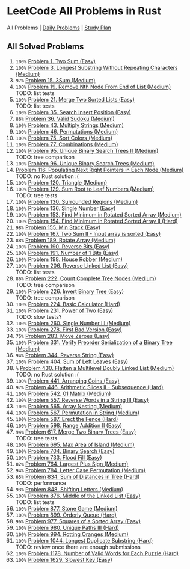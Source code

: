 LeetCode All Problems in Rust
=============================

All Problems | [Daily Problems](DAILY.md) | [Study Plan](STUDY_PLAN.md)

All Solved Problems
-------------------

1. `100%` [Problem 1. Two Sum (Easy)](problem_0001/)
2. `100%` [Problem 3. Longest Substring Without Repeating Characters (Medium)](problem_0003/)
3. `97%` [Problem 15. 3Sum (Medium)](problem_0015/)
4. `100%` [Problem 19. Remove Nth Node From End of List (Medium)](problem_0019/) \
    TODO: list tests
5. `100%` [Problem 21. Merge Two Sorted Lists (Easy)](problem_0021/) \
    TODO: list tests
6. `100%` [Problem 35. Search Insert Position (Easy)](problem_0035/)
7. `86%` [Problem 36. Valid Sudoku (Medium)](problem_0036/)
8. `100%` [Problem 43. Multiply Strings (Medium)](problem_0043/)
9. `100%` [Problem 46. Permutations (Medium)](problem_0046/)
10. `100%` [Problem 75. Sort Colors (Medium)](problem_0075/)
11. `100%` [Problem 77. Combinations (Medium)](problem_0077/)
12. `100%` [Problem 95. Unique Binary Search Trees II (Medium)](problem_0095/) \
    TODO: tree comparison
13. `100%` [Problem 96. Unique Binary Search Trees (Medium)](problem_0096/)
14. [Problem 116. Populating Next Right Pointers in Each Node (Medium)](problem_0116/) \
    TODO: no Rust solution :(
15. `100%` [Problem 120. Triangle (Medium)](problem_0120/)
16. `100%` [Problem 129. Sum Root to Leaf Numbers (Medium)](problem_0129/) \
    TODO: tree tests
17. `100%` [Problem 130. Surrounded Regions (Medium)](problem_0130/)
18. `100%` [Problem 136. Single Number (Easy)](problem_0136/)
19. `100%` [Problem 153. Find Minimum in Rotated Sorted Array (Medium)](problem_0153/)
20. `100%` [Problem 154. Find Minimum in Rotated Sorted Array II (Hard)](problem_0154/)
21. `98%` [Problem 155. Min Stack (Easy)](problem_0155/)
22. `100%` [Problem 167. Two Sum II - Input array is sorted (Easy)](problem_0167/)
23. `88%` [Problem 189. Rotate Array (Medium)](problem_0189/)
24. `100%` [Problem 190. Reverse Bits (Easy)](problem_0190/)
25. `100%` [Problem 191. Number of 1 Bits (Easy)](problem_0191/)
26. `100%` [Problem 198. House Robber (Medium)](problem_0198/)
27. `100%` [Problem 206. Reverse Linked List (Easy)](problem_0206/) \
    TODO: list tests
28. `86%` [Problem 222. Count Complete Tree Nodes (Medium)](problem_0222/) \
    TODO: tree comparison
29. `100%` [Problem 226. Invert Binary Tree (Easy)](problem_0226/) \
    TODO: tree comparison
30. `100%` [Problem 224. Basic Calculator (Hard)](problem_0224/)
31. `100%` [Problem 231. Power of Two (Easy)](problem_0231/) \
    TODO: slow tests?
32. `100%` [Problem 260. Single Number III (Medium)](problem_0260/)
33. `100%` [Problem 278. First Bad Version (Easy)](problem_0278/)
34. `75%` [Problem 283. Move Zeroes (Easy)](problem_0283/)
35. `100%` [Problem 331. Verify Preorder Serialization of a Binary Tree (Medium)](problem_0331/)
36. `94%` [Problem 344. Reverse String (Easy)](problem_0344/)
37. `100%` [Problem 404. Sum of Left Leaves (Easy)](problem_0404/)
38. `%` [Problem 430. Flatten a Multilevel Doubly Linked List (Medium)](problem_0430/) \
    TODO: no Rust solution :(
39. `100%` [Problem 441. Arranging Coins (Easy)](problem_0441/)
40. `97%` [Problem 446. Arithmetic Slices II - Subsequence (Hard)](problem_0446/)
41. `100%` [Problem 542. 01 Matrix (Medium)](problem_0542/)
42. `100%` [Problem 557. Reverse Words in a String III (Easy)](problem_0557/)
43. `100%` [Problem 565. Array Nesting (Medium)](problem_0565/)
44. `100%` [Problem 567. Permutation in String (Medium)](problem_0567/)
45. `100%` [Problem 587. Erect the Fence (Hard)](problem_0587/)
46. `100%` [Problem 598. Range Addition II (Easy)](problem_0598/)
47. `94%` [Problem 617. Merge Two Binary Trees (Easy)](problem_0617/) \
    TODO: tree tests
48. `100%` [Problem 695. Max Area of Island (Medium)](problem_0695/)
49. `100%` [Problem 704. Binary Search (Easy)](problem_0704/)
50. `100%` [Problem 733. Flood Fill (Easy)](problem_0733/)
51. `82%` [Problem 764. Largest Plus Sign (Medium)](problem_0764/)
52. `94%` [Problem 784. Letter Case Permutation (Medium)](problem_0784/)
53. `65%` [Problem 834. Sum of Distances in Tree (Hard)](problem_0834/) \
    TODO: performance
54. `93%` [Problem 848. Shifting Letters (Medium)](problem_0848/)
55. `100%` [Problem 876. Middle of the Linked List (Easy)](problem_0876/) \
    TODO: list tests
56. `100%` [Problem 877. Stone Game (Medium)](problem_0877/)
57. `100%` [Problem 899. Orderly Queue (Hard)](problem_0899/)
58. `96%` [Problem 977. Squares of a Sorted Array (Easy)](problem_0977/)
59. `100%` [Problem 980. Unique Paths III (Hard)](problem_0980/)
60. `100%` [Problem 994. Rotting Oranges (Medium)](problem_0994/)
61. `100%` [Problem 1044. Longest Duplicate Substring (Hard)](problem_1044/) \
    TODO: review once there are enough submissions
62. `100%` [Problem 1178. Number of Valid Words for Each Puzzle (Hard)](problem_1178/)
63. `100%` [Problem 1629. Slowest Key (Easy)](problem_1629/)
